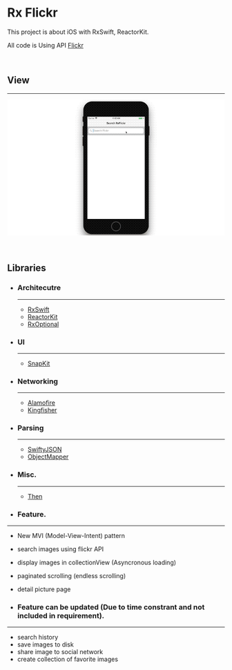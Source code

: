 # Rx Flickr
This project is about iOS with RxSwift, ReactorKit.

All code is Using API [Flickr](www.flickr.com)

<br>

## View
---
![My View](./rxFlickr.gif)

<br>

## Libraries
- ### Architecutre

  ---

  - [RxSwift](https://github.com/ReactiveX/RxSwift)
  - [ReactorKit](https://github.com/ReactorKit/ReactorKit)
  - [RxOptional](https://github.com/RxSwiftCommunity/RxOptional)

- ### UI

  ---

  - [SnapKit](https://github.com/SnapKit/SnapKit)

- ### Networking

  ---

  - [Alamofire](https://github.com/Alamofire/Alamofire)
  - [Kingfisher](https://github.com/onevcat/Kingfisher)

- ### Parsing
  ---

  - [SwiftyJSON](https://github.com/SwiftyJSON/SwiftyJSON)
  - [ObjectMapper](https://github.com/Hearst-DD/ObjectMapper)

- ### Misc.
  ---
  - [Then](https://github.com/devxoul/Then)

- ### Feature.
---
- New MVI (Model-View-Intent) pattern
- search images using flickr API
- display images in collectionView (Asyncronous loading)
- paginated scrolling (endless scrolling)
- detail picture page

- ### Feature can be updated (Due to time constrant and not included in requirement).
---
- search history
- save images to disk
- share image to social network
- create collection of favorite images

<br>
<br>
<br>
